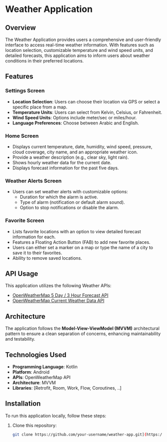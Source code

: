 # Weather Application

## Overview

The Weather Application provides users a comprehensive and user-friendly interface to access real-time weather information. With features such as location selection, customizable temperature and wind speed units, and detailed forecasts, this application aims to inform users about weather conditions in their preferred locations.

## Features

### Settings Screen
- **Location Selection**: Users can choose their location via GPS or select a specific place from a map.
- **Temperature Units**: Users can select from Kelvin, Celsius, or Fahrenheit.
- **Wind Speed Units**: Options include meter/sec or miles/hour.
- **Language Preferences**: Choose between Arabic and English.

### Home Screen
- Displays current temperature, date, humidity, wind speed, pressure, cloud coverage, city name, and an appropriate weather icon.
- Provide a weather description (e.g., clear sky, light rain).
- Shows hourly weather data for the current date.
- Displays forecast information for the past five days.

### Weather Alerts Screen
- Users can set weather alerts with customizable options:
  - Duration for which the alarm is active.
  - Type of alarm (notification or default alarm sound).
  - Option to stop notifications or disable the alarm.

### Favorite Screen
- Lists favorite locations with an option to view detailed forecast information for each.
- Features a Floating Action Button (FAB) to add new favorite places.
- Users can either set a marker on a map or type the name of a city to save it to their favorites.
- Ability to remove saved locations.

## API Usage

This application utilizes the following Weather APIs:
- [OpenWeatherMap 5 Day / 3 Hour Forecast API](https://api.openweathermap.org/data/2.5/forecast)
- [OpenWeatherMap Current Weather Data API](https://openweathermap.org/current)

## Architecture

The application follows the **Model-View-ViewModel (MVVM)** architectural pattern to ensure a clean separation of concerns, enhancing maintainability and testability.

## Technologies Used
- **Programming Language**: Kotlin
- **Platform**: Android
- **APIs**: OpenWeatherMap API
- **Architecture**: MVVM
- **Libraries**: [Retrofit, Room, Work, Flow, Coroutines, ..]

## Installation

To run this application locally, follow these steps:

1. Clone this repository:
   ```bash
   git clone https://github.com/your-username/weather-app.git](https://github.com/MahmooudDarwish/weather.git](https://github.com/MahmooudDarwish/weather.git
